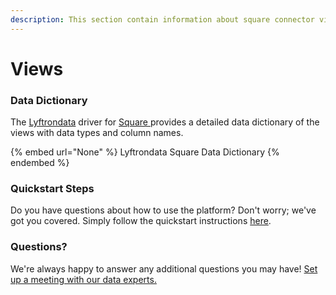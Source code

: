```yaml
---
description: This section contain information about square connector views information
---
```


# Views

### Data Dictionary

The [Lyftrondata](https://www.lyftrondata.com/) driver for [Square](https://www.lyftrondata.com/integration/commerce-analytics/square//)[ ](https://www.lyftrondata.com/integration/square/)provides a detailed data dictionary of the views with data types and column names.

{% embed url="None" %}
Lyftrondata Square Data Dictionary
{% endembed %}

### Quickstart Steps

Do you have questions about how to use the platform? Don't worry; we've got you covered. Simply follow the quickstart instructions [here](../README.md).

### Questions? <a href="#questions" id="questions"></a>

We're always happy to answer any additional questions you may have! [Set up a meeting with our data experts.](https://www.lyftrondata.com/book-a-meeting/)


